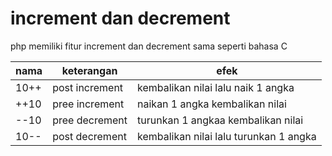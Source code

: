 # increment dan decrement

php memiliki fitur increment dan decrement sama seperti bahasa C


|nama|keterangan| efek|
|----|----------|-----|
|10++|post increment|kembalikan nilai lalu naik 1 angka
|++10|pree increment|naikan 1 angka kembalikan nilai
|--10|pree decrement|turunkan 1 angkaa kembalikan nilai
|10--|post decrement|kembalikan nilai lalu turunkan 1 angka|

